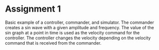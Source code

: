 # Assignment 1

Basic example of a controller, commander, and simulator. The commander creates a sin wave with a given amplitude and frequency. The value of the sin graph at a point in time is used as the velocity command for the controller. The controller changes the velocity depending on the velocity command that is received from the commander.
